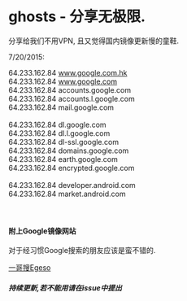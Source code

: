 # ghosts - 分享无极限.
分享给我们不用VPN, 且又觉得国内镜像更新慢的童鞋.

7/20/2015:

64.233.162.84    www.google.com.hk
<br>
64.233.162.84     www.google.com
<br>
64.233.162.84     accounts.google.com 
<br>
64.233.162.84    accounts.l.google.com
<br>
64.233.162.84     mail.google.com 
<br><br>
64.233.162.84    dl.google.com 
<br>
64.233.162.84     dl.l.google.com 
<br>
64.233.162.84     dl-ssl.google.com 
<br>
64.233.162.84    domains.google.com 
<br>
64.233.162.84     earth.google.com 
<br>
64.233.162.84     encrypted.google.com 
<br><br>
64.233.162.84 	developer.android.com
<br>
64.233.162.84    market.android.com
<br><br><br>

<h4>附上Google镜像网站</h4>
对于经习惯Google搜索的朋友应该是蛮不错的.
<br>

[一哥搜Egeso](http://www.egeso.com/)


<h5>持续更新,若不能用请在issue中提出</h5>
